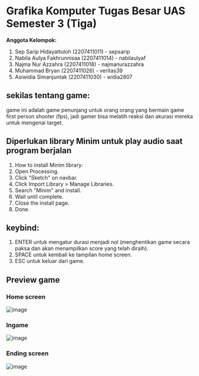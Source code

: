 # Grafika Komputer Tugas Besar UAS Semester 3 (Tiga)

**Anggota Kelompok:**
1. Sep Sarip Hidayattuloh (2207411011) - sepsarip
2. Nabila Aulya Fakhrunnisaa (2207411014) - nabilaulyaf
3. Najma Nur Azzahra (2207411018) - najmanurazzahra
4. Muhammad Bryan (2207411026) - veritas39
5. Asiwidia Simanjuntak (2207411030) - widia2807

## sekilas tentang game:
game ini adalah game penunjang untuk orang orang yang bermain game first person shooter (fps), jadi gamer bisa melatih reaksi dan akurasi mereka untuk mengenai target.

## **Diperlukan library Minim untuk play audio saat program berjalan**
1. How to install Minim library:
2. Open Processing.
3. Click "Sketch" on navbar.
4. Click Import Library > Manage Libraries.
5. Search "Minim" and install.
6. Wait until complete.
7. Close the install page.
8. Done.

## keybind:
1. ENTER untuk mengatur durasi menjadi nol (menghentikan game secara paksa dan akan menampilkan score yang telah diraih).
2. SPACE untuk kembali ke tampilan home screen.
3. ESC untuk keluar dari game.


## Preview game
### Home screen
![image](https://github.com/veritas39/grafkom_uas_s3/assets/155815344/71e9e771-c6bc-41e0-928a-fc6ca8bfb99f)

### Ingame
![image](https://github.com/veritas39/grafkom_uas_s3/assets/155815344/1661955e-47f7-4d6c-9ac7-e9aede3dcae5)

### Ending screen
![image](https://github.com/veritas39/grafkom_uas_s3/assets/155815344/ddcd528c-1e8d-433f-baba-dcb831e764a8)
